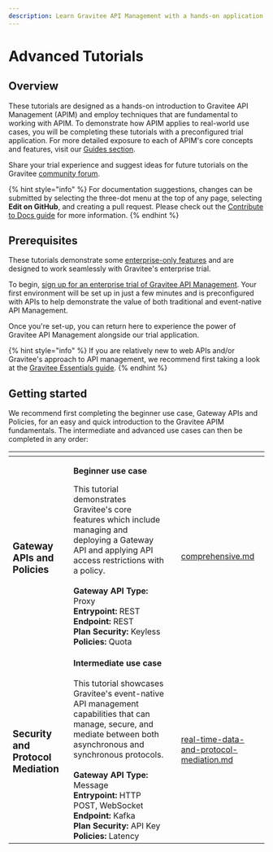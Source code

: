 ```yaml
---
description: Learn Gravitee API Management with a hands-on application
---
```


# Advanced Tutorials

## Overview

These tutorials are designed as a hands-on introduction to Gravitee API Management (APIM) and employ techniques that are fundamental to working with APIM. To demonstrate how APIM applies to real-world use cases, you will be completing these tutorials with a preconfigured trial application. For more detailed exposure to each of APIM's core concepts and features, visit our [Guides section](../../guides/prologue.md).

Share your trial experience and suggest ideas for future tutorials on the Gravitee [community forum](https://community.gravitee.io/).

{% hint style="info" %}
For documentation suggestions, changes can be submitted by selecting the three-dot menu at the top of any page, selecting **Edit on GitHub**, and creating a pull request. Please check out the [Contribute to Docs guide](https://documentation.gravitee.io/platform-overview/contribute/contribute-to-gravitee/contribute-to-gravitee-docs) for more information.
{% endhint %}

## Prerequisites

These tutorials demonstrate some [enterprise-only features](../../overview/ee-vs-oss/) and are designed to work seamlessly with Gravitee's enterprise trial.&#x20;

To begin, [sign up for an enterprise trial of Gravitee API Management](../install-guides/free-trial.md). Your first environment will be set up in just a few minutes and is preconfigured with APIs to help demonstrate the value of both traditional and event-native API Management.

Once you're set-up, you can return here to experience the power of Gravitee API Management alongside our trial application.&#x20;

{% hint style="info" %}
If you are relatively new to web APIs and/or Gravitee's approach to API management, we recommend first taking a look at the [Gravitee Essentials guide](https://documentation.gravitee.io/platform-overview/gravitee-essentials/overview).
{% endhint %}

## Getting started

We recommend first completing the beginner use case, Gateway APIs and Policies, for an easy and quick introduction to the Gravitee APIM fundamentals. The intermediate and advanced use cases can then be completed in any order:

<table data-card-size="large" data-view="cards"><thead><tr><th></th><th></th><th></th><th data-hidden data-card-target data-type="content-ref"></th></tr></thead><tbody><tr><td><h3><strong>Gateway APIs and Policies</strong></h3></td><td><p><strong>Beginner use case</strong><br></p><p>This tutorial demonstrates Gravitee's core features which include managing and deploying a Gateway API and applying API access restrictions with a policy.<br><br><strong>Gateway API Type:</strong> Proxy<br><strong>Entrypoint:</strong> REST<br><strong>Endpoint:</strong> REST<br><strong>Plan Security:</strong> Keyless<br><strong>Policies:</strong> Quota</p></td><td></td><td><a href="event-native-api-management/comprehensive.md">comprehensive.md</a></td></tr><tr><td><h3><strong>Security and Protocol Mediation</strong></h3></td><td><strong>Intermediate use case</strong> <br><br>This tutorial showcases Gravitee's event-native API management capabilities that can manage, secure, and mediate between both asynchronous and synchronous protocols.<br><br><strong>Gateway API Type:</strong> Message<br><strong>Entrypoint:</strong> HTTP POST, WebSocket<br><strong>Endpoint:</strong> Kafka<br><strong>Plan Security:</strong> API Key<br><strong>Policies:</strong> Latency</td><td></td><td><a href="event-native-api-management/real-time-data-and-protocol-mediation.md">real-time-data-and-protocol-mediation.md</a></td></tr></tbody></table>
